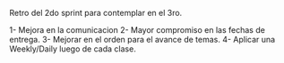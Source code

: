 Retro del 2do sprint para contemplar en el 3ro. 

1- Mejora en la comunicacion
2- Mayor compromiso en las fechas de entrega. 
3- Mejorar en el orden para el avance de temas. 
4- Aplicar una Weekly/Daily luego de cada clase.  
